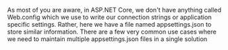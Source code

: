 As most of you are aware, in ASP.NET Core, we don't have anything called Web.config which we use to write our connection strings or application specific settings. Rather, here we have a file named appsettings.json to store similar information. There are a few very common use cases where we need to maintain multiple appsettings.json files in a single solution
